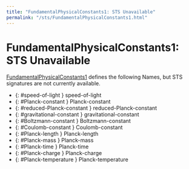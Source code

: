 ```yaml
---
title: "FundamentalPhysicalConstants1: STS Unavailable"
permalink: "/sts/FundamentalPhysicalConstants1.html"
---
```


# FundamentalPhysicalConstants1: STS Unavailable


[FundamentalPhysicalConstants1](/cd/FundamentalPhysicalConstants1)
defines the following Names, but STS signatures are not currently available.


 *  {: #speed-of-light } speed-of-light
 *  {: #Planck-constant } Planck-constant
 *  {: #reduced-Planck-constant } reduced-Planck-constant
 *  {: #gravitational-constant } gravitational-constant
 *  {: #Boltzmann-constant } Boltzmann-constant
 *  {: #Coulomb-constant } Coulomb-constant
 *  {: #Planck-length } Planck-length
 *  {: #Planck-mass } Planck-mass
 *  {: #Planck-time } Planck-time
 *  {: #Planck-charge } Planck-charge
 *  {: #Planck-temperature } Planck-temperature